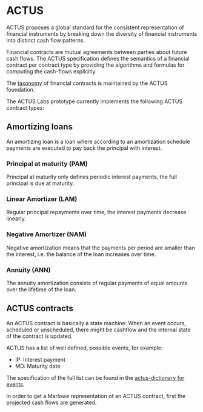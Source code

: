 # ACTUS
ACTUS proposes a global standard for the consistent representation of financial instruments by breaking down the diversity of financial instruments into distinct cash flow patterns.

Financial contracts are mutual agreements between parties about future cash flows. The ACTUS specification defines the semantics of a financial contract per contract type by providing the algorithms and formulas for computing the cash-flows explicitly.

The [taxonomy](https://www.actusfrf.org/taxonomy) of financial contracts is maintained by the ACTUS foundation.

The ACTUS Labs prototype currently implements the following ACTUS contract types:

## Amortizing loans
An amortizing loan is a loan where according to an amortization schedule payments are executed to pay back the principal with interest.

### Principal at maturity (PAM)
Principal at maturity only defines periodic interest payments, the full principal is due at maturity.

### Linear Amortizer (LAM)
Regular principal repayments over time, the interest payments decrease linearly.

### Negative Amortizer (NAM)
Negative amortization means that the payments per period are smaller than the interest, i.e. the balance of the loan increases over time.

### Annuity (ANN)
The annuity amortization consists of regular payments of equal amounts over the lifetime of the loan.

## ACTUS contracts
An ACTUS contract is basically a state machine: When an event occurs, scheduled or unscheduled, there might be cashflow and the internal state of the contract is updated.

ACTUS has a list of well defined, possible events, for example:
* IP: Interest payment
* MD: Maturity date

The specification of the full list can be found in the [actus-dictionary for events](https://github.com/actusfrf/actus-dictionary/blob/3076d91c4112221458f2137442c644f35ca7a77c/actus-dictionary-event.json#L41).

In order to get a Marlowe representation of an ACTUS contract, first the projected cash flows are generated.
